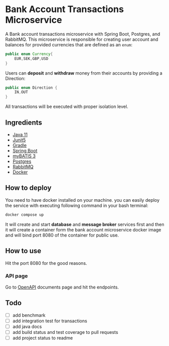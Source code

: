# Bank Account Transactions Microservice
A Bank account transactions microservice with Spring Boot, Postgres, and RabbitMQ.
This microservice is responsible for creating user account and balances for provided currencies that are defined
as an `enum`:

```java
public enum Currency{
    EUR,SEK,GBP,USD
}
```

Users can **deposit** and **withdraw** money from their accounts by providing a Direction:

```java
public enum Direction {
    IN,OUT
}
```

All transactions will be executed with proper isolation level.

## Ingredients

- [Java 11](https://jdk.java.net/11/)
- [Junit5](https://junit.org/junit5/docs/current/user-guide/)
- [Gradle](https://gradle.org/)
- [Spring Boot](https://spring.io/projects/spring-boot)
- [myBATIS 3](https://mybatis.org/mybatis-3/)
- [Postgres](https://www.postgresql.org/)
- [RabbitMQ](https://www.rabbitmq.com/)
- [Docker](https://www.docker.com/)

## How to deploy
You need to have docker installed on your machine. you can easily deploy the service with executing
following command in your bash terminal:

```bash
docker compose up
```
It will create and start **database** and **message broker** services first and then it will create
a container form the bank account microservice docker image and will bind port 8080 of the container for public use.

## How to use
Hit the port 8080 for the good reasons.

### API page
Go to [OpenAPI](http://localhost:8080/swagger-ui/index.html) documents page and hit the endpoints.

## Todo
- [ ] add benchmark
- [ ] add integration test for transactions
- [ ] add java docs
- [ ] add build status and test coverage to pull requests
- [ ] add project status to readme